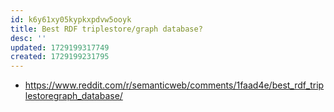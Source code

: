 ```yaml
---
id: k6y61xy05kypkxpdvw5ooyk
title: Best RDF triplestore/graph database?
desc: ''
updated: 1729199317749
created: 1729199231795
---
```


- https://www.reddit.com/r/semanticweb/comments/1faad4e/best_rdf_triplestoregraph_database/